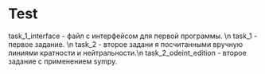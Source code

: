 # Test
task_1_interface - файл с интерфейсом для первой программы. \n
task_1 - первое задание. \n
task_2 - второе задани я посчитанными вручную линиями кратности и нейтральности.\n
task_2_odeint_edition - второе задание с применением sympy.
